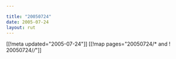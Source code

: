 ```yaml
---

title: "20050724"
date: 2005-07-24
layout: rut
---
```


[[!meta updated="2005-07-24"]]
[[!map pages="20050724/* and ! 20050724/*/*"]]
